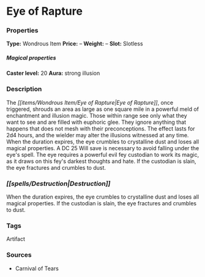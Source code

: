 ﻿---
Title: "Eye of Rapture"
Type: "Wondrous Item"
Price: "–"
Weight: "–"
Slot: "Slotless"
Caster level: "20"
Aura: "strong illusion"
Description: |
  "The _Eye of Rapture_, once triggered, shrouds an area as large as one square mile in a powerful meld of enchantment and illusion magic. Those within range see only what they want to see and are filled with euphoric glee. They ignore anything that happens that does not mesh with their preconceptions. The effect lasts for 2d4 hours, and the wielder may alter the illusions witnessed at any time. When the duration expires, the eye crumbles to crystalline dust and loses all magical properties. A DC 25 Will save is necessary to avoid falling under the eye's spell. The eye requires a powerful evil fey custodian to work its magic, as it draws on this fey's darkest thoughts and hate. If the custodian is slain, the eye fractures and crumbles to dust."
Destruction: |
  "When the duration expires, the eye crumbles to crystalline dust and loses all magical properties. If the custodian is slain, the eye fractures and crumbles to dust."
Sources: "['Carnival of Tears']"
---

# Eye of Rapture

### Properties

**Type:** Wondrous Item **Price:** – **Weight:** – **Slot:** Slotless

##### Magical properties

**Caster level:** 20 **Aura:** strong illusion

### Description

The _[[items/Wondrous Item/Eye of Rapture|Eye of Rapture]]_, once triggered, shrouds an area as large as one square mile in a powerful meld of enchantment and illusion magic. Those within range see only what they want to see and are filled with euphoric glee. They ignore anything that happens that does not mesh with their preconceptions. The effect lasts for 2d4 hours, and the wielder may alter the illusions witnessed at any time. When the duration expires, the eye crumbles to crystalline dust and loses all magical properties. A DC 25 Will save is necessary to avoid falling under the eye's spell. The eye requires a powerful evil fey custodian to work its magic, as it draws on this fey's darkest thoughts and hate. If the custodian is slain, the eye fractures and crumbles to dust.

### _[[spells/Destruction|Destruction]]_

When the duration expires, the eye crumbles to crystalline dust and loses all magical properties. If the custodian is slain, the eye fractures and crumbles to dust.

### Tags

Artifact

### Sources

* Carnival of Tears